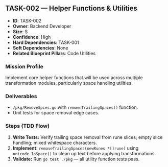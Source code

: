 ## TASK-002 — Helper Functions & Utilities

- **ID**: TASK-002
- **Owner**: Backend Developer
- **Size**: S
- **Confidence**: High
- **Hard Dependencies**: TASK-001
- **Soft Dependencies**: None
- **Related Blueprint Pillars**: Code Utilities

### Mission Profile
Implement core helper functions that will be used across multiple transformation modules, particularly space handling utilities.

### Deliverables
- `/pkg/RemoveSpces.go` with `removeTrailingSpaces()` function.
- Unit tests for space removal edge cases.

### Steps (TDD Flow)
1. **Write Tests:** Verify trailing space removal from rune slices; empty slice handling; mixed whitespace characters.
2. **Implement:** `removeTrailingSpaces(newRunes *[]rune)` using `unicode.IsSpace()` to clean up text before applying transformations.
3. **Validate:** Run `go test ./pkg` — all utility function tests pass.
